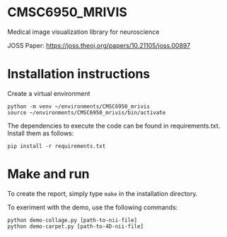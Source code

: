 # CMSC6950_MRIVIS
Medical image visualization library for neuroscience

JOSS Paper: https://joss.theoj.org/papers/10.21105/joss.00897 

# Installation instructions

Create a virtual environment

```
python -m venv ~/environments/CMSC6950_mrivis  
source ~/environments/CMSC6950_mrivis/bin/activate
```
The dependencies to execute the code can be found in requirements.txt.  
Install them as follows:

```
pip install -r requirements.txt
```

# Make and run

To create the report, simply type ```make``` in the installation directory.

To exeriment with the demo, use the following commands:

```
python demo-collage.py [path-to-nii-file]
python demo-carpet.py [path-to-4D-nii-file]

```